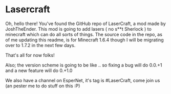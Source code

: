 Lasercraft
==========

Oh, hello there! You've found the GitHub repo of LaserCraft, a mod made by JoshTheEnder.
This mod is going to add lasers ( no s**t Sherlock ) to minecraft which can do all sorts of things.
The source code in the repo, as of me updating this readme, is for Minecraft 1.6.4 though I will be migrating over to 1.7.2 in the next few days.

That's all for now folks!


Also; the version scheme is going to be like <major code refractor>.<new feature>.<bugfix> so fixing a bug will do 0.0.+1 and a new feature will do 0.+1.0

We also have a channel on EsperNet, it's tag is #LaserCraft, come join us (an pester me to do stuff on this :P)
